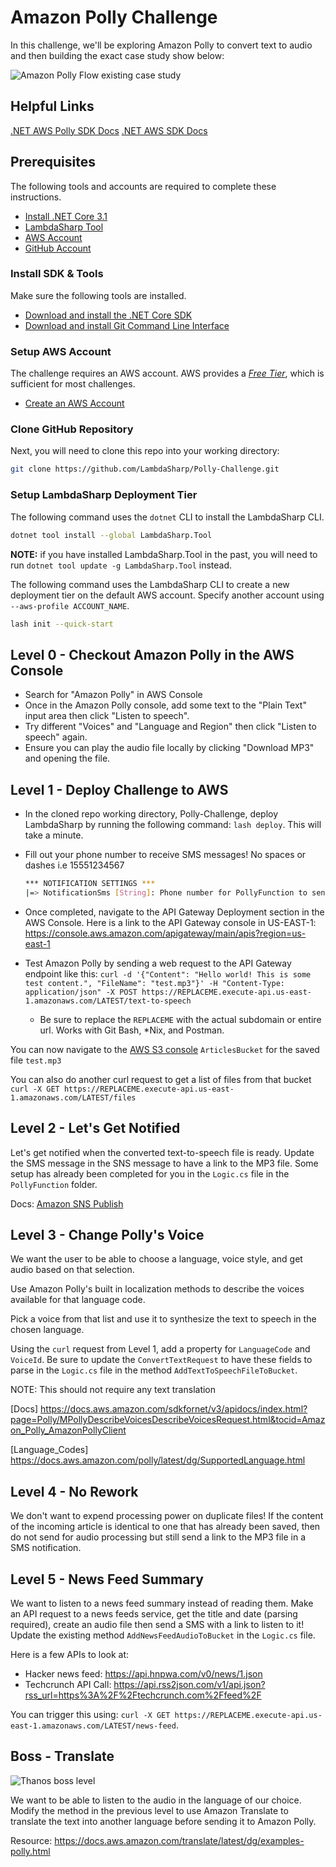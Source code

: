 # Amazon Polly Challenge

In this challenge, we'll be exploring Amazon Polly to convert text to audio and then building the exact case study show below:

![Amazon Polly Flow existing case study](case-study.png)

## Helpful Links

[.NET AWS Polly SDK Docs](https://docs.aws.amazon.com/sdkfornet/v3/apidocs/index.html?page=Polly/MPollySynthesizeSpeechSynthesizeSpeechRequest.html&tocid=Amazon_Polly_AmazonPollyClient)
[.NET AWS SDK Docs](https://docs.aws.amazon.com/sdkfornet/v3/apidocs)

## Prerequisites

The following tools and accounts are required to complete these instructions.

- [Install .NET Core 3.1](https://www.microsoft.com/net/download)
- [LambdaSharp Tool](https://github.com/LambdaSharp/LambdaSharpTool)
- [AWS Account](https://aws.amazon.com/)
- [GitHub Account](https://github.com/)

### Install SDK & Tools

Make sure the following tools are installed.

- [Download and install the .NET Core SDK](https://dotnet.microsoft.com/download)
- [Download and install Git Command Line Interface](https://git-scm.com/downloads)

### Setup AWS Account

The challenge requires an AWS account. AWS provides a [_Free Tier_](https://aws.amazon.com/free/), which is sufficient for most challenges.

- [Create an AWS Account](https://aws.amazon.com)

### Clone GitHub Repository

Next, you will need to clone this repo into your working directory:

```bash
git clone https://github.com/LambdaSharp/Polly-Challenge.git
```

### Setup LambdaSharp Deployment Tier

The following command uses the `dotnet` CLI to install the LambdaSharp CLI.

```bash
dotnet tool install --global LambdaSharp.Tool
```

**NOTE:** if you have installed LambdaSharp.Tool in the past, you will need to run `dotnet tool update -g LambdaSharp.Tool` instead.

The following command uses the LambdaSharp CLI to create a new deployment tier on the default AWS account. Specify another account using `--aws-profile ACCOUNT_NAME`.

```bash
lash init --quick-start
```

## Level 0 - Checkout Amazon Polly in the AWS Console

- Search for "Amazon Polly" in AWS Console
- Once in the Amazon Polly console, add some text to the "Plain Text" input area then click "Listen to speech".
- Try different "Voices" and "Language and Region" then click "Listen to speech" again.
- Ensure you can play the audio file locally by clicking "Download MP3" and opening the file.

## Level 1 - Deploy Challenge to AWS

- In the cloned repo working directory, Polly-Challenge, deploy LambdaSharp by running the following command: `lash deploy`. This will take a minute.

- Fill out your phone number to receive SMS messages! No spaces or dashes i.e 15551234567

  ```bash
  *** NOTIFICATION SETTINGS ***
  |=> NotificationSms [String]: Phone number for PollyFunction to send SMS messages for Polly audio files:
  ```

- Once completed, navigate to the API Gateway Deployment section in the AWS Console. Here is a link to the API Gateway console in US-EAST-1: https://console.aws.amazon.com/apigateway/main/apis?region=us-east-1
- Test Amazon Polly by sending a web request to the API Gateway endpoint like this: `curl -d '{"Content": "Hello world! This is some test content.", "FileName": "test.mp3"}' -H "Content-Type: application/json" -X POST https://REPLACEME.execute-api.us-east-1.amazonaws.com/LATEST/text-to-speech`
  - Be sure to replace the `REPLACEME` with the actual subdomain or entire url. Works with Git Bash, \*Nix, and Postman.

You can now navigate to the [AWS S3 console](https://s3.console.aws.amazon.com/s3/home?region=us-east-1) `ArticlesBucket` for the saved file `test.mp3`

You can also do another curl request to get a list of files from that bucket `curl -X GET https://REPLACEME.execute-api.us-east-1.amazonaws.com/LATEST/files`

## Level 2 - Let's Get Notified

Let's get notified when the converted text-to-speech file is ready. Update the SMS message in the SNS message to have a link to the MP3 file. Some setup has already been completed for you in the `Logic.cs` file in the `PollyFunction` folder.

Docs: [Amazon SNS Publish](https://docs.aws.amazon.com/sdkfornet/v3/apidocs/index.html?page=SNS/MSNSPublishAsyncStringStringCancellationToken.html&tocid=Amazon_SimpleNotificationService_Amaz)

## Level 3 - Change Polly's Voice

We want the user to be able to choose a language, voice style, and get audio based on that selection.

Use Amazon Polly's built in localization methods to describe the voices available for that language code.

Pick a voice from that list and use it to synthesize the text to speech in the chosen language.

Using the `curl` request from Level 1, add a property for `LanguageCode` and `VoiceId`. Be sure to update the `ConvertTextRequest` to have these fields to parse in the `Logic.cs` file in the method `AddTextToSpeechFileToBucket`.

NOTE: This should not require any text translation

[Docs] https://docs.aws.amazon.com/sdkfornet/v3/apidocs/index.html?page=Polly/MPollyDescribeVoicesDescribeVoicesRequest.html&tocid=Amazon_Polly_AmazonPollyClient

[Language_Codes] https://docs.aws.amazon.com/polly/latest/dg/SupportedLanguage.html

## Level 4 - No Rework

We don't want to expend processing power on duplicate files! If the content of the incoming article is identical to one that has already been saved, then do not send for audio processing but still send a link to the MP3 file in a SMS notification.

## Level 5 - News Feed Summary

We want to listen to a news feed summary instead of reading them. Make an API request to a news feeds service, get the title and date (parsing required), create an audio file then send a SMS with a link to listen to it! Update the existing method `AddNewsFeedAudioToBucket` in the `Logic.cs` file.

Here is a few APIs to look at:

- Hacker news feed: https://api.hnpwa.com/v0/news/1.json
- Techcrunch API Call: https://api.rss2json.com/v1/api.json?rss_url=https%3A%2F%2Ftechcrunch.com%2Ffeed%2F

You can trigger this using: `curl -X GET https://REPLACEME.execute-api.us-east-1.amazonaws.com/LATEST/news-feed`.

## Boss - Translate

![Thanos boss level](thanos.jpg)

We want to be able to listen to the audio in the language of our choice. Modify the method in the previous level to use Amazon Translate to translate the text into another language before sending it to Amazon Polly.

Resource: https://docs.aws.amazon.com/translate/latest/dg/examples-polly.html
